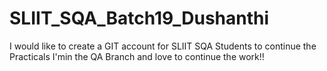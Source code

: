 # SLIIT_SQA_Batch19_Dushanthi
I would like to create a GIT account for SLIIT SQA Students to continue the Practicals
I'min the QA Branch and love to continue the work!!
